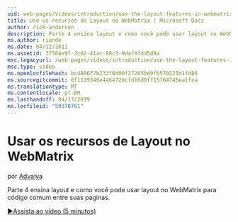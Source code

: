 ```yaml
---
uid: web-pages/videos/introduction/use-the-layout-features-in-webmatrix
title: Use os recursos de Layout no WebMatrix | Microsoft Docs
author: rick-anderson
description: Parte 4 ensina layout e como você pode usar layout no WebMatrix para código comum entre suas páginas.
ms.author: riande
ms.date: 04/12/2011
ms.assetid: 37504e9f-3c62-41ac-88c3-9daf9fdd5d9a
msc.legacyurl: /web-pages/videos/introduction/use-the-layout-features-in-webmatrix
msc.type: video
ms.openlocfilehash: bc4886f7b233f6d00f27265bd9f6570125d1fd86
ms.sourcegitcommit: 0f1119340e4464720cfd16d0ff15764746ea1fea
ms.translationtype: MT
ms.contentlocale: pt-BR
ms.lasthandoff: 04/17/2019
ms.locfileid: "59378761"
---
```

# <a name="use-the-layout-features-in-webmatrix"></a>Usar os recursos de Layout no WebMatrix

por [Advaiya](https://twitter.com/Advaiyasolns)

Parte 4 ensina layout e como você pode usar layout no WebMatrix para código comum entre suas páginas.

[&#9654;Assista ao vídeo (5 minutos)](https://channel9.msdn.com/Blogs/ASP-NET-Site-Videos/use-the-layout-features-in-webmatrix)
